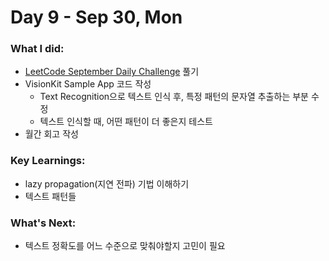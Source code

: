 # Day 9 - Sep 30, Mon

### What I did:
- [LeetCode September Daily Challenge](https://leetcode.com/problems/design-a-stack-with-increment-operation/?envType=daily-question&envId=2024-09-30) 풀기
- VisionKit Sample App 코드 작성
  - Text Recognition으로 텍스트 인식 후, 특정 패턴의 문자열 추출하는 부분 수정
  - 텍스트 인식할 때, 어떤 패턴이 더 좋은지 테스트
- 월간 회고 작성
  
### Key Learnings:
- lazy propagation(지연 전파) 기법 이해하기
- 텍스트 패턴들

### What's Next:
- 텍스트 정확도를 어느 수준으로 맞춰야할지 고민이 필요
